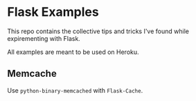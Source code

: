 # Flask Examples

This repo contains the collective tips and tricks I've found while expirementing with Flask.

All examples are meant to be used on Heroku.

## Memcache

Use `python-binary-memcached` with `Flask-Cache`.
